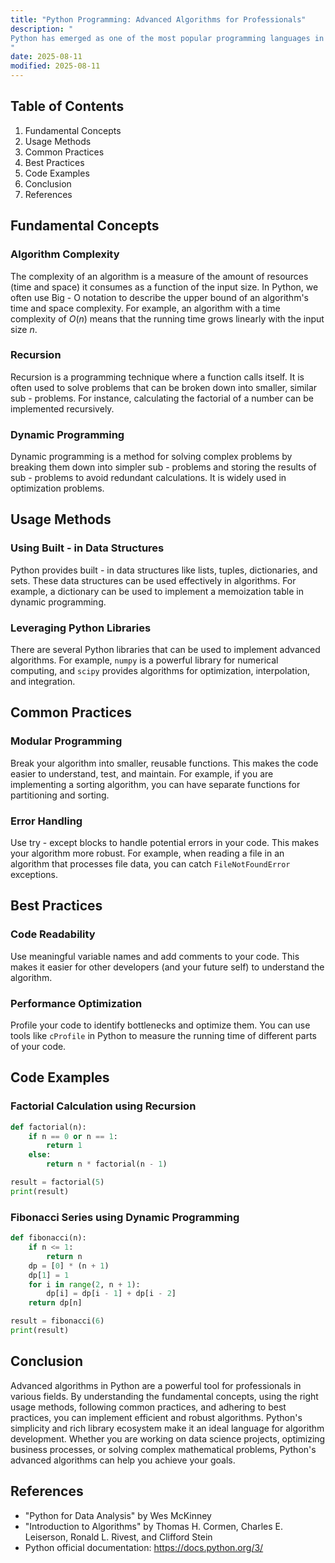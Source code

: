 ```yaml
---
title: "Python Programming: Advanced Algorithms for Professionals"
description: "
Python has emerged as one of the most popular programming languages in the world, thanks to its simplicity, readability, and vast ecosystem of libraries. For professionals, Python offers a powerful platform to implement advanced algorithms across various domains such as data science, machine learning, and optimization. In this blog, we will explore some of the fundamental concepts, usage methods, common practices, and best - practices related to advanced algorithms in Python.
"
date: 2025-08-11
modified: 2025-08-11
---
```


## Table of Contents
1. Fundamental Concepts
2. Usage Methods
3. Common Practices
4. Best Practices
5. Code Examples
6. Conclusion
7. References

## Fundamental Concepts

### Algorithm Complexity
The complexity of an algorithm is a measure of the amount of resources (time and space) it consumes as a function of the input size. In Python, we often use Big - O notation to describe the upper bound of an algorithm's time and space complexity. For example, an algorithm with a time complexity of $O(n)$ means that the running time grows linearly with the input size $n$.

### Recursion
Recursion is a programming technique where a function calls itself. It is often used to solve problems that can be broken down into smaller, similar sub - problems. For instance, calculating the factorial of a number can be implemented recursively.

### Dynamic Programming
Dynamic programming is a method for solving complex problems by breaking them down into simpler sub - problems and storing the results of sub - problems to avoid redundant calculations. It is widely used in optimization problems.

## Usage Methods

### Using Built - in Data Structures
Python provides built - in data structures like lists, tuples, dictionaries, and sets. These data structures can be used effectively in algorithms. For example, a dictionary can be used to implement a memoization table in dynamic programming.

### Leveraging Python Libraries
There are several Python libraries that can be used to implement advanced algorithms. For example, `numpy` is a powerful library for numerical computing, and `scipy` provides algorithms for optimization, interpolation, and integration.

## Common Practices

### Modular Programming
Break your algorithm into smaller, reusable functions. This makes the code easier to understand, test, and maintain. For example, if you are implementing a sorting algorithm, you can have separate functions for partitioning and sorting.

### Error Handling
Use try - except blocks to handle potential errors in your code. This makes your algorithm more robust. For example, when reading a file in an algorithm that processes file data, you can catch `FileNotFoundError` exceptions.

## Best Practices

### Code Readability
Use meaningful variable names and add comments to your code. This makes it easier for other developers (and your future self) to understand the algorithm.

### Performance Optimization
Profile your code to identify bottlenecks and optimize them. You can use tools like `cProfile` in Python to measure the running time of different parts of your code.

## Code Examples

### Factorial Calculation using Recursion
```python
def factorial(n):
    if n == 0 or n == 1:
        return 1
    else:
        return n * factorial(n - 1)

result = factorial(5)
print(result)
```

### Fibonacci Series using Dynamic Programming
```python
def fibonacci(n):
    if n <= 1:
        return n
    dp = [0] * (n + 1)
    dp[1] = 1
    for i in range(2, n + 1):
        dp[i] = dp[i - 1] + dp[i - 2]
    return dp[n]

result = fibonacci(6)
print(result)
```

## Conclusion
Advanced algorithms in Python are a powerful tool for professionals in various fields. By understanding the fundamental concepts, using the right usage methods, following common practices, and adhering to best practices, you can implement efficient and robust algorithms. Python's simplicity and rich library ecosystem make it an ideal language for algorithm development. Whether you are working on data science projects, optimizing business processes, or solving complex mathematical problems, Python's advanced algorithms can help you achieve your goals.

## References
- "Python for Data Analysis" by Wes McKinney
- "Introduction to Algorithms" by Thomas H. Cormen, Charles E. Leiserson, Ronald L. Rivest, and Clifford Stein
- Python official documentation: https://docs.python.org/3/ 